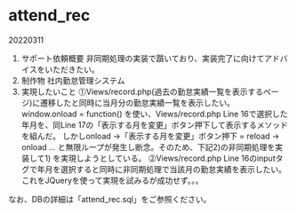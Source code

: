 # attend_rec


20220311
1. サポート依頼概要
   非同期処理の実装で躓いており、実装完了に向けてアドバイスをいただきたい。
2. 制作物
   社内勤怠管理システム
3. 実現したいこと
  ⓵Views/record.php(過去の勤怠実績一覧を表示するページ)に遷移したと同時に当月分の勤怠実績一覧を表示したい。
    window.onload = function() を使い、Views/record.php Line 16で選択した年月を、同Line 17の「表示する月を変更」ボタン押下して表示するメソッドを組んだ。
    しかしonload ->「表示する月を変更」ボタン押下 = reload -> onload ... と無限ループが発生し断念。そのため、下記2)の非同期処理を実装して1) を実現しようとしている。
  ⓶Views/record.php Line 16のinputタグで年月を選択すると同時に非同期処理で当該月の勤怠実績を表示したい。
    これをJQueryを使って実現を試みるが成功せず。。。 

 なお、DBの詳細は「attend_rec.sql」をご参照ください。

